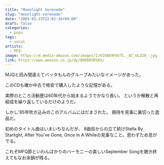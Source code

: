 ```yaml
---
title: "Moonlight Serenade"
slug: "moonlight-serenade"
date: "2005-01-23T22:02:36+09:00"
draft: false
categories:
  - pops
tags:
  - vocal
artists:
  - MFQ
image: https://m.media-amazon.com/images/I/61hB69F6VTL._AC_UL320_.jpg
link: https://www.amazon.co.jp/dp/B00005R5KX/
---
```

MJQと読み間違えてバッタもんのグループみたいなイメージがあった。 

このCDも確か中古で格安で購入したような記憶がある。
<!--more-->
実際のところ活動歴は60年代から始まるようでかなり長い。 
というか解散と再結成を繰り返しているだけのようだ。

しかし'85年吹き込みのこのアルバムにはだまされた。
期待を見事に裏切った逸品だ。 

初めのタイトル曲はいまいちなんだが、 8曲目からの立て続けStella By Starlight, After You've Gone, Once In A Whileの見事なこと。思わずため息がでる。

これぞMFQ節といわんばかりのハーモニーの美しいSeptember Songを聴き終えてもなお余韻が残る。

